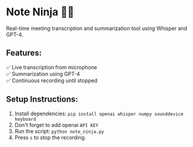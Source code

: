 # Note Ninja 🎤📜
Real-time meeting transcription and summarization tool using Whisper and GPT-4.

## Features:
✅ Live transcription from microphone  
✅ Summarization using GPT-4  
✅ Continuous recording until stopped  

## Setup Instructions:
1. Install dependencies:  `pip install openai whisper numpy sounddevice keyboard`
2. Don't forget to add openai `API KEY`
3. Run the script:  `python note_ninja.py`
4. Press `s` to stop the recording.
